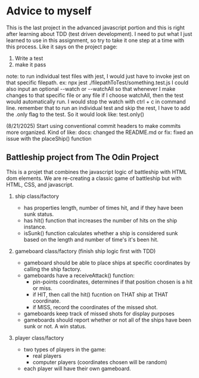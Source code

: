 # Advice to myself

This is the last project in the advanced javascript portion and this is right after learning about
TDD (test driven development). I need to put what I just learned to use in this assignment, so try to
take it one step at a time with this process. Like it says on the project page:

1. Write a test
2. make it pass

note: to run individual test files with jest, I would just have to invoke jest on that specific filepath.
ex: npx jest ./filepathToTest/something.test.js
I could also input an optional --watch or --watchAll so that whenever I make changes to that specific file or any file if I choose
watchAll, then the test would automatically run. I would stop the watch with ctrl + c in command line.
remember that to run an individual test and skip the rest, I have to add the .only flag to the test. So it would look like: test.only()

(8/21/2025) Start using conventional commit headers to make commits more organized. Kind of like:
docs: changed the README.md
or
fix: fixed an issue with the placeShip() function

## Battleship project from The Odin Project

This is a projet that combines the javascript logic of battleship with HTML dom elements. We are re-creating a classic game of battleship but with HTML, CSS, and javascript.

1. ship class/factory

    - has properties length, number of times hit, and
      if they have been sunk status.
    - has hit() function that increases the number of hits on
      the ship instance.
    - isSunk() function calculates whether a ship is considered
      sunk based on the length and number of time's it's been hit.

2. gameboard class/factory (finish ship logic first with TDD)

    - gameboard should be able to place ships at specific coordinates
      by calling the ship factory.
    - gameboards have a receiveAttack() function:
        - pin-points coordinates, determines if that position chosen is a hit or miss.
        - if HIT, then call the hit() fucntion on THAT ship at THAT coordinate.
        - if MISS, record the coordinates of the missed shot.
    - gameboards keep track of missed shots for display purposes
    - gameboards should report whether or not all of the ships have been sunk or not. A win status.

3. player class/factory
    - two types of players in the game:
        - real players
        - computer players (coordinates chosen will be random)
    - each player will have their own gameboard.


